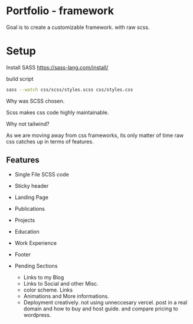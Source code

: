 # Portfolio - framework

Goal is to create a customizable framework. with raw scss.

# Setup

Install SASS
https://sass-lang.com/install/

build script

```sh
sass --watch css/scss/styles.scss css/styles.css
```

Why was SCSS chosen.

Scss makes css code highly maintainable.

Why not tailwind?

As we are moving away from css frameworks, its only matter of time raw css catches up in terms of features.

## Features

- Single File SCSS code
- Sticky header
- Landing Page
- Publications
- Projects
- Education
- Work Experience
- Footer

- Pending Sections

  - Links to my Blog
  - Links to Social and other Misc.

  * color scheme.
    Links
  * Animations and More informations.
  * Deployment creatively. not using unneccesary vercel. post in a real domain and how to buy and host guide. and compare pricing to wordpress.
